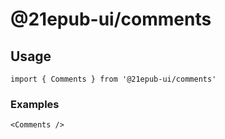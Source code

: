 # @21epub-ui/comments

## Usage

```tsx
import { Comments } from '@21epub-ui/comments'
```

### Examples

```tsx
<Comments />
```
